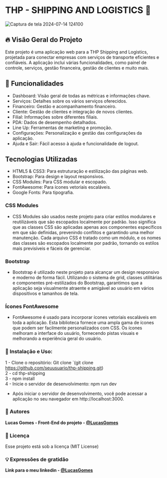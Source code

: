 
# THP - SHIPPING AND LOGISTICS 🚀 
![Captura de tela 2024-07-14 124100](https://github.com/user-attachments/assets/f7fc039f-3b95-4138-b5c5-6bc2d11b0bb3)


## 🔥 Visão Geral do Projeto
Este projeto é uma aplicação web para a THP Shipping and Logistics, projetada para conectar empresas com serviços de transporte eficientes e confiáveis. A aplicação inclui várias funcionalidades, como painel de controle, serviços, gestão financeira, gestão de clientes e muito mais.

## 🚀 Funcionalidades

- Dashboard: Visão geral de todas as métricas e informações chave.
- Serviços: Detalhes sobre os vários serviços oferecidos.
- Financeiro: Gestão e acompanhamento financeiro.
- Cliente: Gestão de clientes e integração de novos clientes.
- Filial: Informações sobre diferentes filiais.
- PDA: Dados de desempenho detalhados.
- Line Up: Ferramentas de marketing e promoção.
- Configurações: Personalização e gestão das configurações da aplicação.
- Ajuda e Sair: Fácil acesso à ajuda e funcionalidade de logout.
## Tecnologias Utilizadas

- HTML5 & CSS3: Para estruturação e estilização das páginas web.
- Bootstrap: Para design e layout responsivos.
- CSS Modules: Para CSS modular e escopado.
- FontAwesome: Para ícones vetoriais escaláveis.
- Google Fonts: Para tipografia.

### CSS Modules
- CSS Modules são usados neste projeto para criar estilos modulares e reutilizáveis que são escopados localmente por padrão. Isso significa que as classes CSS são aplicadas apenas aos componentes específicos em que são definidas, prevenindo conflitos e garantindo uma melhor manutenção. Cada arquivo CSS é tratado como um módulo, e os nomes das classes são escopados localmente por padrão, tornando os estilos mais previsíveis e fáceis de gerenciar.

### Bootstrap
- Bootstrap é utilizado neste projeto para alcançar um design responsivo e moderno de forma fácil. Utilizando o sistema de grid, classes utilitárias e componentes pré-estilizados do Bootstrap, garantimos que a aplicação seja visualmente atraente e amigável ao usuário em vários dispositivos e tamanhos de tela.

### Ícones FontAwesome
- FontAwesome é usado para incorporar ícones vetoriais escaláveis em toda a aplicação. Esta biblioteca fornece uma ampla gama de ícones que podem ser facilmente personalizados com CSS. Os ícones melhoram a interface do usuário, fornecendo pistas visuais e melhorando a experiência geral do usuário.

### 📁 Instalação e Uso:
1 - Clone o repositório: Git clone `(git clone https://github.com/seuusuario/thp-shipping.git) <br>
2 - cd thp-shipping <br>
3 - npm install <br>
4 - Inicie o servidor de desenvolvimento: npm run dev <br>

- Após iniciar o servidor de desenvolvimento, você pode acessar a aplicação no seu navegador em http://localhost:3000.

### 👷 Autores

**Lucas Gomes - Front-End do projeto - [@LucasGomes](https://github.com/lucasgomesdacruz)**

### 📄 Licença
Esse projeto está sob a licença (MIT License)

### 💡 Expressões de gratidão
**Link para o meu linkedin - [@LucasGomes](https://www.linkedin.com/in/lucaass1997)**
